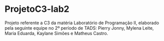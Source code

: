# ProjetoC3-lab2
Projeto referente a C3 da matéria Laboratório de Programação II, elaborado pela seguinte equipe no 2º período de TADS: Pierry Jonny, Mylena Leite, Maria Eduarda, Kaylane Simões e Matheus Castro.  
